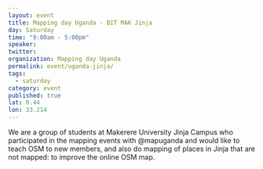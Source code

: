 ```yaml
---
layout: event
title: Mapping day Uganda - BIT MAK Jinja
day: Saturday
time: "9:00am - 5:00pm"
speaker: 
twitter: 
organization: Mapping day Uganda
permalink: event/uganda-jinja/
tags: 
  - saturday
category: event
published: true
lat: 0.44
lon: 33.214
---
```


We are a group of students at Makerere University Jinja Campus who participated in the mapping events with @mapuganda and would like to teach OSM to new members, and also do mapping of places in Jinja that are not mapped: to improve the online OSM map. 


